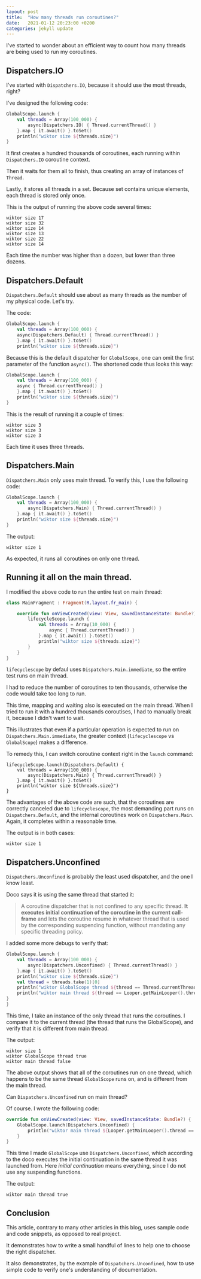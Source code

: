 ```yaml
---
layout: post
title:  "How many threads run coroutines?"
date:   2021-01-12 20:23:00 +0200
categories: jekyll update
---
```


I've started to wonder about an efficient way to count how many threads are being used to run my coroutines.

## Dispatchers.IO

I've started with `Dispatchers.IO`, because it should use the most threads, right?

I've designed the following code:

```kotlin
GlobalScope.launch {
    val threads = Array(100_000) {
        async(Dispatchers.IO) { Thread.currentThread() }
    }.map { it.await() }.toSet()
    println("wiktor size ${threads.size}")
}
```

It first creates a hundred thousands of coroutines, each running within `Dispatchers.IO` coroutine context.

Then it waits for them all to finish, thus creating an array of instances of `Thread`.

Lastly, it stores all threads in a set. Because set contains unique elements, each thread is stored only once.

This is the output of running the above code several times:

```
wiktor size 17
wiktor size 32
wiktor size 14
wiktor size 13
wiktor size 22
wiktor size 14
```

Each time the number was higher than a dozen, but lower than three dozens.

## Dispatchers.Default

`Dispatchers.Default` should use about as many threads as the number of my physical code. Let's try.

The code:

```kotlin
GlobalScope.launch {
    val threads = Array(100_000) {
    async(Dispatchers.Default) { Thread.currentThread() }
    }.map { it.await() }.toSet()
    println("wiktor size ${threads.size}")
```

Because this is the default dispatcher for `GlobalScope`, one can omit the first parameter of the function `async()`. The shortened code thus looks this way:

```kotlin
GlobalScope.launch {
    val threads = Array(100_000) {
    async { Thread.currentThread() }
    }.map { it.await() }.toSet()
    println("wiktor size ${threads.size}")
}

```

This is the result of running it a couple of times:

```
wiktor size 3
wiktor size 3
wiktor size 3
```

Each time it uses three threads.

## Dispatchers.Main

`Dispatchers.Main` only uses main thread. To verify this, I use the following code:

```kotlin
GlobalScope.launch {
    val threads = Array(100_000) {
        async(Dispatchers.Main) { Thread.currentThread() }
    }.map { it.await() }.toSet()
    println("wiktor size ${threads.size}")
}
```

The output:

```
wiktor size 1
```

As expected, it runs all coroutines on only one thread.

## Running it all on the main thread.

I modified the above code to run the entire test on main thread:

```kotlin
class MainFragment : Fragment(R.layout.fr_main) {

    override fun onViewCreated(view: View, savedInstanceState: Bundle?) {
        lifecycleScope.launch {
            val threads = Array(10_000) {
                async { Thread.currentThread() }
            }.map { it.await() }.toSet()
            println("wiktor size ${threads.size}")
        }
    }
}
```

`lifecyclescope` by defaul uses `Dispatchers.Main.immediate`, so the entire test runs on main thread.

I had to reduce the number of coroutines to ten thousands, otherwise the code would take too long to run.

This time, mapping and waiting also is executed on the main thread. When I tried to run it with a hundred thousands coroutises, I had to manually break it, because I didn't want to wait.

This illustrates that even if a particular operation is expected to run on `Dispatchers.Main.immediate`, the greater context (`lifecyclescope` vs `GlobalScope`) makes a difference.

To remedy this, I can switch coroutine context right in the `launch` command:

```
lifecycleScope.launch(Dispatchers.Default) {
    val threads = Array(100_000) {
        async(Dispatchers.Main) { Thread.currentThread() }
    }.map { it.await() }.toSet()
    println("wiktor size ${threads.size}")
}
```

The advantages of the above code are such, that the coroutines are correctly canceled due to `lifecyclescope`, the most demanding part runs on `Dispatchers.Default`, and the internal coroutines work on `Dispatchers.Main`. Again, it completes within a reasonable time.

The output is in both cases:

```
wiktor size 1
```

## Dispatchers.Unconfined

`Dispatchers.Unconfined` is probably the least used dispatcher, and the one I know least.

Doco says it is using the same thread that started it:

> A coroutine dispatcher that is not confined to any specific thread. **It executes initial continuation of the coroutine in the current call-frame** and lets the coroutine resume in whatever thread that is used by the corresponding suspending function, without mandating any specific threading policy.

I added some more debugs to verify that:

```kotlin
GlobalScope.launch {
    val threads = Array(100_000) {
        async(Dispatchers.Unconfined) { Thread.currentThread() }
    }.map { it.await() }.toSet()
    println("wiktor size ${threads.size}")
    val thread = threads.take(1)[0]
    println("wiktor GlobalScope thread ${thread == Thread.currentThread()}")
    println("wiktor main thread ${thread == Looper.getMainLooper().thread}")
}
}
```

This time, I take an instance of the only thread that runs the coroutines. I compare it to the current thread (the thread that runs the GlobalScope), and verify that it is different from main thread.

The output:

```
wiktor size 1
wiktor GlobalScope thread true
wiktor main thread false
```

The above output shows that all of the coroutines run on one thread, which happens to be the same thread `GlobalScope` runs on, and is different from the main thread.

Can `Dispatchers.Unconfined` run on main thread?

Of course. I wrote the following code:

```kotlin
override fun onViewCreated(view: View, savedInstanceState: Bundle?) {
    GlobalScope.launch(Dispatchers.Unconfined) {
        println("wiktor main thread ${Looper.getMainLooper().thread == Thread.currentThread()}")
    }
}
```

This time I made `GlobalScope` use `Dispatchers.Unconfined`, which according to the doco executes the initial continuation in the same thread it was launched from. Here *initial continuation* means everything, since I do not use any suspending functions.

The output:

```
wiktor main thread true
```

## Conclusion

This article, contrary to many other articles in this blog, uses sample code and code snippets, as opposed to real project.

It demonstrates how to write a small handful of lines to help one to choose the right dispatcher.

It also demonstrates, by the example of `Dispatchers.Unconfined`, how to use simple code to verify one's understanding of documentation.
